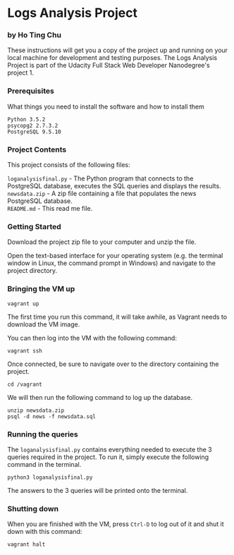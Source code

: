 # Logs Analysis Project

### by Ho Ting Chu

These instructions will get you a copy of the project up and running on your local machine for development and testing purposes. The Logs Analysis Project is part of the Udacity Full Stack Web Developer Nanodegree's project 1.

### Prerequisites

What things you need to install the software and how to install them

```
Python 3.5.2
psycopg2 2.7.3.2
PostgreSQL 9.5.10
```
### Project Contents

This project consists of the following files:

``loganalysisfinal.py`` - The Python program that connects to the PostgreSQL database, executes the SQL queries and displays the results.<br>
``newsdata.zip`` - A zip file containing a file that populates the news PostgreSQL database.<br>
``README.md`` - This read me file.

### Getting Started

Download the project zip file to your computer and unzip the file.

Open the text-based interface for your operating system (e.g. the terminal window in Linux, the command prompt in Windows) and navigate to the project directory.

### Bringing the VM up

```
vagrant up
```
The first time you run this command, it will take awhile, as Vagrant needs to download the VM image.

You can then log into the VM with the following command:
```
vagrant ssh
```
Once connected, be sure to navigate over to the directory containing the project.
```
cd /vagrant
```
We will then run the following command to log up the database.
```
unzip newsdata.zip
psql -d news -f newsdata.sql
```
### Running the queries

The ``loganalysisfinal.py`` contains everything needed to execute the 3 queries required in the project. To run it, simply execute the following command in the terminal.
```
python3 loganalysisfinal.py
```
The answers to the 3 queries will be printed onto the terminal.
### Shutting down

When you are finished with the VM, press ``Ctrl-D`` to log out of it and shut it down with this command:

```
vagrant halt
```

